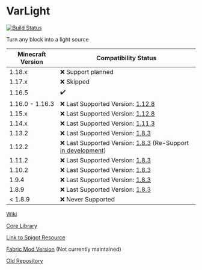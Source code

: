 # VarLight #

[![Build Status](https://flori-schwa.me/jenkins/job/VarLight/job/1.16.5/badge/icon)](https://flori-schwa.me/jenkins/job/VarLight/job/1.16.5/)

Turn any block into a light source

| Minecraft Version | Compatibility Status                                                                                                          |
|-------------------|-------------------------------------------------------------------------------------------------------------------------------|
| 1.18.x            | :x: Support planned                                                                                                           |
| 1.17.x            | :x: Skipped                                                                                                                   |
| 1.16.5            | :heavy_check_mark:                                                                                                            |
| 1.16.0 - 1.16.3   | :x: Last Supported Version: [1.12.8](https://github.com/flori-schwa/VarLightOld/releases/tag/1.12.8)                          |
| 1.15.x            | :x: Last Supported Version: [1.12.8](https://github.com/flori-schwa/VarLightOld/releases/tag/1.12.8)                          |
| 1.14.x            | :x: Last Supported Version: [1.11.3](https://github.com/flori-schwa/VarLightOld/releases/tag/1.11.3)                          |
| 1.13.2            | :x: Last Supported Version: [1.8.3](https://github.com/flori-schwa/VarLightOld/releases/tag/1.8.3)                            |
| 1.12.2            | :x: Last Supported Version: [1.8.3](https://github.com/flori-schwa/VarLightOld/releases/tag/1.8.3) (Re-Support [in development](https://github.com/flori-schwa/VarLight/tree/1.12.2)) |
| 1.11.2            | :x: Last Supported Version: [1.8.3](https://github.com/flori-schwa/VarLightOld/releases/tag/1.8.3)                            |
| 1.10.2            | :x: Last Supported Version: [1.8.3](https://github.com/flori-schwa/VarLightOld/releases/tag/1.8.3)                            |
| 1.9.4             | :x: Last Supported Version: [1.8.3](https://github.com/flori-schwa/VarLightOld/releases/tag/1.8.3)                            |
| 1.8.9             | :x: Last Supported Version: [1.8.3](https://github.com/flori-schwa/VarLightOld/releases/tag/1.8.3)                            |
| < 1.8.9           | :x: Never Supported                                                                                                           |


[Wiki](https://github.com/flori-schwa/VarLight/wiki)

[Core Library](https://github.com/flori-schwa/VarLight/tree/1.16.5/VarLightCore)

[Link to Spigot Resource](https://www.spigotmc.org/resources/varlight.65268/)

[Fabric Mod Version](https://github.com/flori-schwa/VarLightFabric) (Not currently maintained)

[Old Repository](https://github.com/flori-schwa/VarLightOld)
